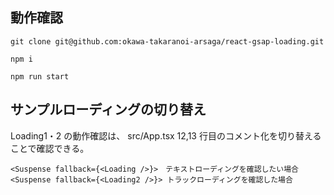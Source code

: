 ## 動作確認

```
git clone git@github.com:okawa-takaranoi-arsaga/react-gsap-loading.git

npm i

npm run start

```

## サンプルローディングの切り替え

Loading1・2 の動作確認は、
src/App.tsx 12,13 行目のコメント化を切り替えることで確認できる。

```
<Suspense fallback={<Loading />}>　テキストローディングを確認したい場合
<Suspense fallback={<Loading2 />}> トラックローディングを確認した場合
```
